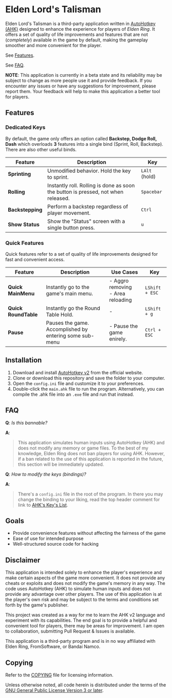 # Elden Lord's Talisman

Elden Lord's Talisman is a third-party application written in 
[AutoHotkey (AHK)](https://www.autohotkey.com)
designed to enhance the experience for players of _Elden Ring_. It offers
a set of quality of life improvements and features that are not
(_completely_) available in the
game by default, making the gameplay smoother and more convenient for the
player.

See [Features](#features).

See [FAQ](#faq).

**NOTE**:
This application is currently in a beta state and its reliability may be subject
to change as more people use it and provide feedback. If you encounter any
issues or have any suggestions for improvement, please report them. Your feedback will help to make this application a better tool for players.
 
## Features

### Dedicated Keys

By default, the game only offers an option called **Backstep, Dodge Roll, Dash**
which overloads **3** features into a single bind (Sprint, Roll, Backstep). There are also other useful binds.

| **Feature**      | **Description**                                                                   | **Key**       |
|------------------|-----------------------------------------------------------------------------------|---------------|
| **Sprinting**    | Unmodified behavior. Hold the key to sprint.                                      | `LAlt` (hold) |
| **Rolling**      | Instantly roll. Rolling is done as soon the button is pressed, not when released. | `Spacebar`    |
| **Backstepping** | Perform a backstep regardless of player movement.                                 | `Ctrl`        |
| **Show Status**  | Show the "Status" screen with a single button press.                              | `u`           |

### Quick Features

Quick features refer to a set of quality of life improvements designed for fast
and convenient access.

| **Feature**          | **Description**                                         | **Use Cases**                        | **Key**        |
|----------------------|---------------------------------------------------------|--------------------------------------|----------------|
| **Quick MainMenu**   |                   Instantly go to the game's main menu. | - Aggro removing<br>- Area reloading | `LShift + ESC` |
| **Quick RoundTable** | Instantly go the Round Table Hold.                      | -                                    | `LShift + g`   |
| **Pause**            | Pauses the game. Accomplished by entering some sub-menu | - Pause the game enirely.            | `Ctrl + ESC`   |

## Installation

1. Download and install [AutoHotkey v2](https://www.autohotkey.com/v2/) from the
official website.
2. Clone or download this repository and save the folder to your computer.
3. Open the `config.ini` file and customize it to your preferences.
4. Double-click the `main.ahk` file to run the program. Alternatively, you can
compile the .ahk file into an `.exe` file and run that instead.

## FAQ

**Q**: _Is this bannable?_

**A**:
> This application simulates human inputs using AutoHotkey (AHK) and does not
modify any memory or game files. To the best of my knowledge, Elden
Ring does not ban players for using AHK. However, if a ban related to the use of
this application is reported in the future, this section will be immediately
updated.

**Q**: _How to modify the keys (bindings)?_

**A**:
> There's a `config.ini` file in the root of the program. In there you may
change the binding to your liking, read the top header comment for link to
[AHK's Key's List](https://www.autohotkey.com/docs/v2/KeyList.htm).

## Goals

- Provide convenience features without affecting the fairness of the game
- Ease of use for intended purpose
- Well-structured source code for hacking

## Disclaimer

This application is intended solely to enhance the player's experience and make
certain aspects of the game more convenient. It does not provide any cheats or
exploits and does not modify the game's memory in any way. The code uses
AutoHotkey (AHK) to simulate human inputs and does not provide any advantage
over other players. The use of this application is at the player's own risk and
may be subject to the terms and conditions set forth by the game's publisher.

This project was created as a way for me to learn the AHK v2 language
and experiment with its capabilities. The end goal is to provide a helpful and
convenient tool for players, there may be areas for improvement. I am open to
collaboration, submitting Pull Request & Issues is available.

This application is a third-party program and is in no way affiliated with Elden Ring, FromSoftware, or Bandai Namco.

## Copying

Refer to the [COPYING](./COPYING) file for licensing information.

Unless otherwise noted, all code herein is distributed under the terms of the
[GNU General Public License Version 3 or later](https://www.gnu.org/licenses/gpl-3.0.en.html).